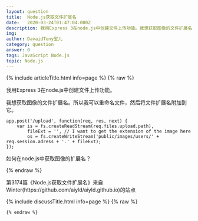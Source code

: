 ```yaml
---
layout: question
title:  Node.js获取文件扩展名
date:   2020-03-24T01:47:04.000Z
description: 我用Express 3在node.js中创建文件上传功能。我想获取图像的文件扩展名。所以我可以重命名文件，然后将文件扩展名附加到它。app.pos...
img: 
author: DavaidTony宝儿
category: question
answer: 0
tags: JavaScript Node.js
topic: Node.js
---
```

<div class="article-root">
  <div class="article">
    {% include articleTitle.html info=page %}
    {% raw %}
    <div class="article-content"><p><font style="vertical-align: inherit;"><font style="vertical-align: inherit;">我用Express 3在node.js中创建文件上传功能。</font></font></p>

<p><font style="vertical-align: inherit;"><font style="vertical-align: inherit;">我想获取图像的文件扩展名。</font><font style="vertical-align: inherit;">所以我可以重命名文件，然后将文件扩展名附加到它。</font></font></p>

<pre><code>app.post('/upload', function(req, res, next) {<font></font>
    var is = fs.createReadStream(req.files.upload.path),<font></font>
        fileExt = '', // I want to get the extension of the image here<font></font>
        os = fs.createWriteStream('public/images/users/' + req.session.adress + '.' + fileExt);<font></font>
});<font></font>
</code></pre>

<p><font style="vertical-align: inherit;"><font style="vertical-align: inherit;">如何在node.js中获取图像的扩展名？</font></font></p></div>
    {% endraw %}
  </div>
  <p class="winter_mark">第3174篇《Node.js获取文件扩展名》来自Winter(https://github.com/aiyld/aiyld.github.io)的站点</p>
  <div class="discuss-wrapper">
    {% include discussTitle.html info=page %}
    {% raw %}
    
    {% endraw %}
  </div>
<div>
